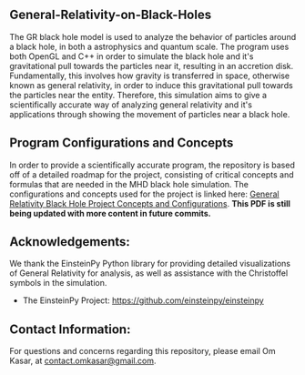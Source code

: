 ## General-Relativity-on-Black-Holes

The GR black hole model is used to analyze the behavior of particles around a black hole, in both a astrophysics and quantum scale. The program uses both OpenGL and C++ in order to simulate the black hole and it's gravitational pull towards the particles near it, resulting in an accretion disk. Fundamentally, this involves how gravity is transferred in space, otherwise known as general relativity, in order to induce this gravitational pull towards the particles near the entity. Therefore, this simulation aims to give a scientifically accurate way of analyzing general relativity and it's applications through showing the movement of particles near a black hole.

## Program Configurations and Concepts

In order to provide a scientifically accurate program, the repository is based off of a detailed roadmap for the project, consisting of critical concepts and formulas that are needed in the MHD black hole simulation. The configurations and concepts used for the project is linked here: [General Relativity Black Hole Project Concepts and Configurations](https://drive.google.com/file/d/18ZVAzOjtTf_DwQtmlKfxXFhcq4jVWL8l/view?usp=sharing). **This PDF is still being updated with more content in future commits.**

## Acknowledgements:
We thank the EinsteinPy Python library for providing detailed visualizations of General Relativity for analysis, as well as assistance with the Christoffel symbols in the simulation.

- The EinsteinPy Project: https://github.com/einsteinpy/einsteinpy

## Contact Information:
For questions and concerns regarding this repository, please email Om Kasar, at contact.omkasar@gmail.com.